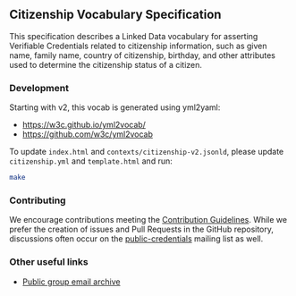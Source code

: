 ## Citizenship Vocabulary Specification

This specification describes a Linked Data vocabulary for asserting
Verifiable Credentials related to citizenship information, such as
given name, family name, country of citizenship, birthday, and other
attributes used to determine the citizenship status of a citizen.

### Development

Starting with v2, this vocab is generated using yml2yaml:
- https://w3c.github.io/yml2vocab/
- https://github.com/w3c/yml2vocab

To update `index.html` and `contexts/citizenship-v2.jsonld`, please update
`citizenship.yml` and `template.html` and run:

```sh
make
```

### Contributing

We encourage contributions meeting the [Contribution
Guidelines](CONTRIBUTING.md).  While we prefer the creation of issues
and Pull Requests in the GitHub repository, discussions often occur
on the
[public-credentials](http://lists.w3.org/Archives/Public/public-credentials/)
mailing list as well.

### Other useful links
* [Public group email archive](https://lists.w3.org/Archives/Public/public-credentials/)
